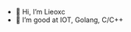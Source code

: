- 👋 Hi, I’m Lieoxc
- 👀 I’m good at IOT, Golang, C/C++

<!---
Lieoxc/Lieoxc is a ✨ special ✨ repository because its `README.md` (this file) appears on your GitHub profile.
You can click the Preview link to take a look at your changes.
--->
